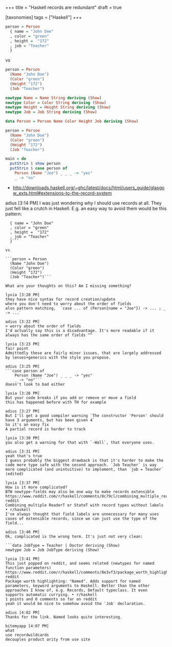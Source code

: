 +++
title = "Haskell records are redundant"
draft = true

[taxonomies]
tags = ["Haskell"]
+++

```hs
person = Person
  { name = "John Doe"
  , color = "green"
  , height =  "172"
  , job = "Teacher"
  }
```

vs

```haskell
person = Person
  (Name "John Doe")
  (Color "green")
  (Height "172")
  (Job "Teacher")
```


```haskell
newtype Name = Name String deriving (Show)
newtype Color = Color String deriving (Show)
newtype Height = Height String deriving (Show)
newtype Job = Job String deriving (Show)

data Person = Person Name Color Height Job deriving (Show)

person = Person
  (Name "John Doe")
  (Color "green")
  (Height "172")
  (Job "Teacher")

main = do
  putStrLn $ show person
  putStrLn $ case person of
    Person (Name "Joe") _ _ _ -> "yes"
    _ -> "no"
```

- http://downloads.haskell.org/~ghc/latest/docs/html/users_guide/glasgow_exts.html#extensions-to-the-record-system



adius [3:14 PM]
I was just wondering why I should use records at all. They just fell like a crutch in Haskell.
E.g. an easy way to avoid them would be this pattern:

```person = Person
  { name = "John Doe"
  , color = "green"
  , height =  "172"
  , job = "Teacher"
  }```

vs

```person = Person
  (Name "John Doe")
  (Color "green")
  (Height "172")
  (Job "Teacher")```

What are your thoughts on this? Am I missing something?

lyxia [3:20 PM]
they have nice syntax for record creation/update
where you don't need to worry about the order of fields
also pattern matching,  `case ... of (Person{name = "Joe"}) -> ... ; _ -> ...`

adius [3:22 PM]
> worry about the order of fields
I'd actually say this is a disadvantage. It's more readable if it always has the same order of fields ^^

lyxia [3:23 PM]
fair point
Admittedly these are fairly minor issues, that are largely addressed by lenses+generics with the style you propose.

adius [3:25 PM]
```case person of
    Person (Name "Joe") _ _ _ -> "yes"
    _ -> "no"```
doesn't look to bad either

lyxia [3:26 PM]
But your code breaks if you add or remove or move a field
this has happened before with TH for example

adius [3:27 PM]
But I'll get a good compiler warning `The constructor 'Person' should have 3 arguments, but has been given 4`
So it's an easy fix
A partial record is harder to track

lyxia [3:30 PM]
you also get a warning for that with `-Wall`, that everyone uses.

adius [3:31 PM]
yeah that's true
I guess probably the biggest drawback is that it's harder to make the code more type safe with the second approach. `Job Teacher` is way more complicated (and unintuitive) to implement, than `job = Teacher` (edited)

lyxia [3:37 PM]
How is it more complicated?
BTW newtype-fields may also be one way to make records extensible https://www.reddit.com/r/haskell/comments/8c79cl/combining_multiple_readert_or_statet_with_record/
reddit
Combining multiple ReaderT or StateT with record types without labels • r/haskell
I've always thought that field labels are unnecessary for many uses cases of extensible records, since we can just use the type of the field...

adius [3:40 PM]
Ok, complicated is the wrong term. It's just not very clean:

```data JobType = Teacher | Doctor deriving (Show)
newtype Job = Job JobType deriving (Show)```

lyxia [3:41 PM]
This just popped on reddit, and seems related (newtypes for named function parameters) https://www.reddit.com/r/haskell/comments/8e3vf3/package_worth_highlighting_named_adds_support_for/
reddit
Package worth highlighting: "Named". Adds support for named parameters, keyword arguments to Haskell. Better than the other approaches I know of, e.g. Records, Default typeclass. It even supports automatic currying. • r/haskell
1 points and 0 comments so far on reddit
yeah it would be nice to somehow avoid the `Job` declaration.

adius [4:02 PM]
Thanks for the link. Named looks quite interesting.

bitemyapp [4:07 PM]
what
use recordwildcards
decouples product arity from use site
